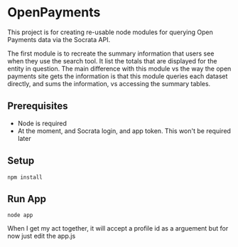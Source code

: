 # OpenPayments

This project is for creating re-usable node modules for querying Open Payments data via the Socrata API.

The first module is to recreate the summary information that users see when they use the search tool.  It list the totals that are displayed for the entity in question. The main difference with this module vs the way the open payments site gets the information is that this module queries each dataset directly, and sums the information, vs accessing the summary tables.

## Prerequisites
- Node is required
- At the moment, and Socrata login, and app token.  This won't be required later
 
## Setup
```
npm install
```
## Run App
```
node app
```
When I get my act together, it will accept a profile id as a arguement but for now just edit the app.js
